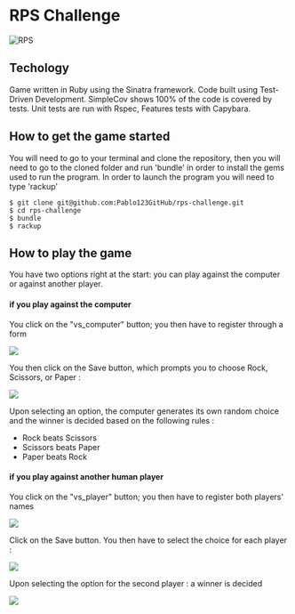 # RPS Challenge

![RPS](https://content.screencast.com/users/Pablo_Zendesk/folders/Jing/media/f253915f-ee7c-4abc-a26a-7295edc367ce/00000005.png)


Techology
----

Game written in Ruby using the Sinatra framework. Code built using Test-Driven Development. SimpleCov shows 100% of the code is covered by tests. Unit tests are run with Rspec, Features tests with Capybara.


How to get the game started
----

You will need to go to your terminal and clone the repository, then you will need to go to the cloned folder and run 'bundle' in order to install the gems used to run the program. In order to launch the program you will need to type 'rackup'

```
$ git clone git@github.com:Pablo123GitHub/rps-challenge.git
$ cd rps-challenge
$ bundle
$ rackup

```

How to play the game
----

You have two options right at the start: you can play against the computer or against another player.

#### if you play against the computer

You click on the "vs_computer" button; you then have to register through a form

![](https://content.screencast.com/users/Pablo_Zendesk/folders/Jing/media/380f19bf-ed4e-4ce5-99e1-9461935f7e04/00000010.png)

You then click on the Save button, which prompts you to choose Rock, Scissors, or Paper :

![](https://content.screencast.com/users/Pablo_Zendesk/folders/Jing/media/b5e52217-972b-4a9b-bd14-8271e78b52e3/00000011.png)

Upon selecting an option, the computer generates its own random choice and the winner is decided based on the following rules :

- Rock beats Scissors
- Scissors beats Paper
- Paper beats Rock


#### if you play against another human player

You click on the "vs_player" button; you then have to register both players' names

![](https://content.screencast.com/users/Pablo_Zendesk/folders/Jing/media/3dc185a9-3319-45cb-8e44-32b85370a1aa/00000007.png)

Click on the Save button. You then have to select the choice for each player :

![](https://content.screencast.com/users/Pablo_Zendesk/folders/Jing/media/4b6b2112-2685-4846-9bed-0d36b8fe478b/00000008.png)

Upon selecting the option for the second player : a winner is decided

![](https://content.screencast.com/users/Pablo_Zendesk/folders/Jing/media/b529a387-839e-4f91-a7a8-9f214eb886ab/00000009.png)
